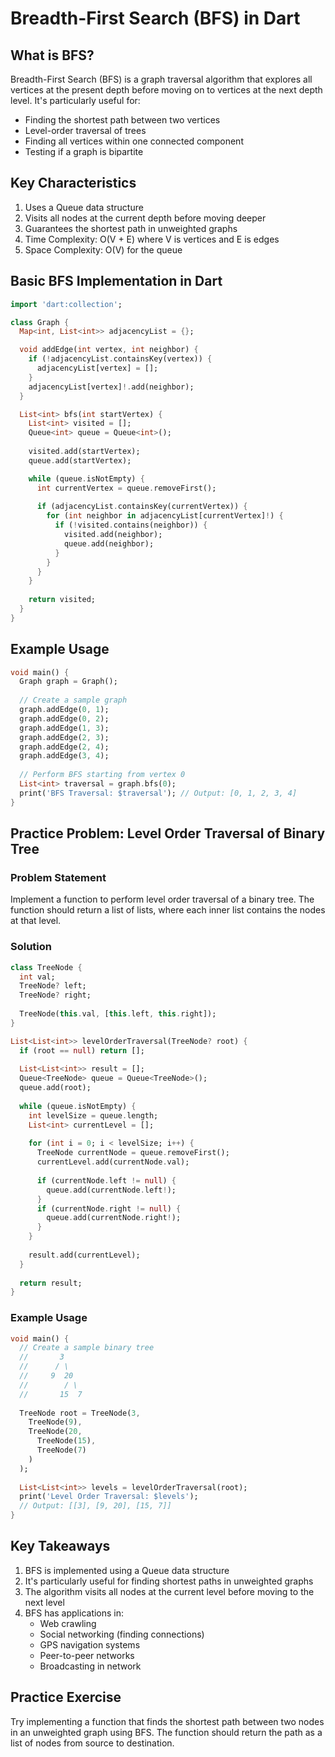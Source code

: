 # Breadth-First Search (BFS) in Dart

## What is BFS?
Breadth-First Search (BFS) is a graph traversal algorithm that explores all vertices at the present depth before moving on to vertices at the next depth level. It's particularly useful for:
- Finding the shortest path between two vertices
- Level-order traversal of trees
- Finding all vertices within one connected component
- Testing if a graph is bipartite

## Key Characteristics
1. Uses a Queue data structure
2. Visits all nodes at the current depth before moving deeper
3. Guarantees the shortest path in unweighted graphs
4. Time Complexity: O(V + E) where V is vertices and E is edges
5. Space Complexity: O(V) for the queue

## Basic BFS Implementation in Dart

```dart
import 'dart:collection';

class Graph {
  Map<int, List<int>> adjacencyList = {};

  void addEdge(int vertex, int neighbor) {
    if (!adjacencyList.containsKey(vertex)) {
      adjacencyList[vertex] = [];
    }
    adjacencyList[vertex]!.add(neighbor);
  }

  List<int> bfs(int startVertex) {
    List<int> visited = [];
    Queue<int> queue = Queue<int>();
    
    visited.add(startVertex);
    queue.add(startVertex);

    while (queue.isNotEmpty) {
      int currentVertex = queue.removeFirst();
      
      if (adjacencyList.containsKey(currentVertex)) {
        for (int neighbor in adjacencyList[currentVertex]!) {
          if (!visited.contains(neighbor)) {
            visited.add(neighbor);
            queue.add(neighbor);
          }
        }
      }
    }
    
    return visited;
  }
}
```

## Example Usage

```dart
void main() {
  Graph graph = Graph();
  
  // Create a sample graph
  graph.addEdge(0, 1);
  graph.addEdge(0, 2);
  graph.addEdge(1, 3);
  graph.addEdge(2, 3);
  graph.addEdge(2, 4);
  graph.addEdge(3, 4);
  
  // Perform BFS starting from vertex 0
  List<int> traversal = graph.bfs(0);
  print('BFS Traversal: $traversal'); // Output: [0, 1, 2, 3, 4]
}
```

## Practice Problem: Level Order Traversal of Binary Tree

### Problem Statement
Implement a function to perform level order traversal of a binary tree. The function should return a list of lists, where each inner list contains the nodes at that level.

### Solution

```dart
class TreeNode {
  int val;
  TreeNode? left;
  TreeNode? right;
  
  TreeNode(this.val, [this.left, this.right]);
}

List<List<int>> levelOrderTraversal(TreeNode? root) {
  if (root == null) return [];
  
  List<List<int>> result = [];
  Queue<TreeNode> queue = Queue<TreeNode>();
  queue.add(root);
  
  while (queue.isNotEmpty) {
    int levelSize = queue.length;
    List<int> currentLevel = [];
    
    for (int i = 0; i < levelSize; i++) {
      TreeNode currentNode = queue.removeFirst();
      currentLevel.add(currentNode.val);
      
      if (currentNode.left != null) {
        queue.add(currentNode.left!);
      }
      if (currentNode.right != null) {
        queue.add(currentNode.right!);
      }
    }
    
    result.add(currentLevel);
  }
  
  return result;
}
```

### Example Usage

```dart
void main() {
  // Create a sample binary tree
  //       3
  //      / \
  //     9  20
  //        / \
  //       15  7
  
  TreeNode root = TreeNode(3,
    TreeNode(9),
    TreeNode(20,
      TreeNode(15),
      TreeNode(7)
    )
  );
  
  List<List<int>> levels = levelOrderTraversal(root);
  print('Level Order Traversal: $levels');
  // Output: [[3], [9, 20], [15, 7]]
}
```

## Key Takeaways
1. BFS is implemented using a Queue data structure
2. It's particularly useful for finding shortest paths in unweighted graphs
3. The algorithm visits all nodes at the current level before moving to the next level
4. BFS has applications in:
   - Web crawling
   - Social networking (finding connections)
   - GPS navigation systems
   - Peer-to-peer networks
   - Broadcasting in network

## Practice Exercise
Try implementing a function that finds the shortest path between two nodes in an unweighted graph using BFS. The function should return the path as a list of nodes from source to destination. 
